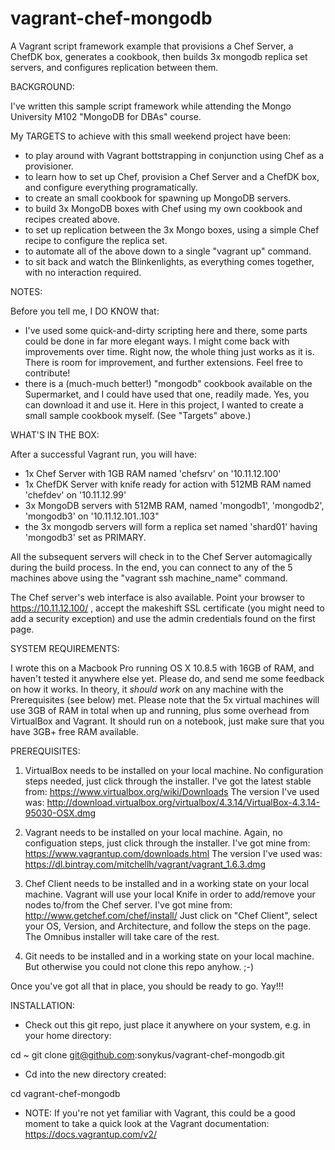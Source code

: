 vagrant-chef-mongodb
====================

A Vagrant script framework example that provisions a Chef Server, a ChefDK box, generates a cookbook, then builds 3x mongodb replica set servers, and configures replication between them.  

BACKGROUND: 

I've written this sample script framework while attending the Mongo University M102 "MongoDB for DBAs" course. 

My TARGETS to achieve with this small weekend project have been: 
- to play around with Vagrant bottstrapping in conjunction using Chef as a provisioner. 
- to learn how to set up Chef, provision a Chef Server and a ChefDK box, and configure everything programatically. 
- to create an small cookbook for spawning up MongoDB servers. 
- to build 3x MongoDB boxes with Chef using my own cookbook and recipes created above. 
- to set up replication between the 3x Mongo boxes, using a simple Chef recipe to configure the replica set. 
- to automate all of the above down to a single "vagrant up" command. 
- to sit back and watch the Blinkenlights, as everything comes together, with no interaction required. 
 
NOTES: 

Before you tell me, I DO KNOW that: 
- I've used some quick-and-dirty scripting here and there, some parts could be done in far more elegant ways. I might come back with improvements over time. Right now, the whole thing just works as it is. There is room for improvement, and further extensions. Feel free to contribute! 
- there is a (much-much better!) "mongodb" cookbook available on the Supermarket, and I could have used that one, readily made. Yes, you can download it and use it. Here in this project, I wanted to create a small sample cookbook myself. (See "Targets" above.) 

WHAT'S IN THE BOX: 

After a successful Vagrant run, you will have: 
- 1x Chef Server with 1GB RAM named 'chefsrv' on '10.11.12.100'
- 1x ChefDK Server with knife ready for action with 512MB RAM named 'chefdev' on '10.11.12.99' 
- 3x MongoDB servers with 512MB RAM, named 'mongodb1', 'mongodb2', 'mongodb3' on '10.11.12.101..103"
- the 3x mongodb servers will form a replica set named 'shard01' having 'mongodb3' set as PRIMARY. 

All the subsequent servers will check in to the Chef Server automagically during the build process. 
In the end, you can connect to any of the 5 machines above using the "vagrant ssh machine_name" command. 

The Chef server's web interface is also available. Point your browser to https://10.11.12.100/ , accept the makeshift SSL certificate (you might need to add a security exception) and use the admin credentials found on the first page. 

SYSTEM REQUIREMENTS: 

I wrote this on a Macbook Pro running OS X 10.8.5 with 16GB of RAM, and haven't tested it anywhere else yet. 
Please do, and send me some feedback on how it works. In theory, it *should work* on any machine with the Prerequisites (see below) met. 
Please note that the 5x virtual machines will use 3GB of RAM in total when up and running, plus some overhead from VirtualBox and Vagrant. It should run on a notebook, just make sure that you have 3GB+ free RAM available. 

PREREQUISITES: 

1. VirtualBox needs to be installed on your local machine. No configuration steps needed, just click through the installer. 
I've got the latest stable from: https://www.virtualbox.org/wiki/Downloads
The version I've used was: http://download.virtualbox.org/virtualbox/4.3.14/VirtualBox-4.3.14-95030-OSX.dmg

2. Vagrant needs to be installed on your local machine. Again, no configuation steps, just click through the installer. 
I've got mine from: https://www.vagrantup.com/downloads.html
The version I've used was: https://dl.bintray.com/mitchellh/vagrant/vagrant_1.6.3.dmg

3. Chef Client needs to be installed and in a working state on your local machine. Vagrant will use your local Knife in order to add/remove your nodes to/from the Chef server. 
I've got mine from: http://www.getchef.com/chef/install/
Just click on "Chef Client", select your OS, Version, and Architecture, and follow the steps on the page. The Omnibus installer will take care of the rest. 

4. Git needs to be installed and in a working state on your local machine. But otherwise you could not clone this repo anyhow. ;-) 

Once you've got all that in place, you should be ready to go. Yay!!!  

INSTALLATION: 

- Check out this git repo, just place it anywhere on your system, e.g. in your home directory:  

cd ~
git clone git@github.com:sonykus/vagrant-chef-mongodb.git
- Cd into the new directory created: 

cd vagrant-chef-mongodb
- NOTE: If you're not yet familiar with Vagrant, this could be a good moment to take a quick look at the Vagrant documentation: 
https://docs.vagrantup.com/v2/




